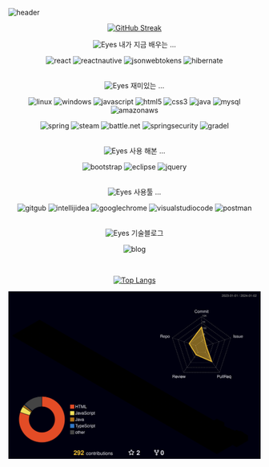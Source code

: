 
![header](https://capsule-render.vercel.app/api?type=transparent&color=white&height=300&section=header&text=Hyungju1991%202024&fontSize=90)

<div align="center">

[![GitHub Streak](https://github-readme-streak-stats.herokuapp.com/?user=hyungju19&theme=tokyonight)](https://git.io/streak-stats)


<summary>
  <img src="https://raw.githubusercontent.com/Tarikul-Islam-Anik/Animated-Fluent-Emojis/master/Emojis/Hand%20gestures/Eyes.png" alt="Eyes" width="2%" /> 내가 지금 배우는 ... 

![react](https://img.shields.io/badge/React-20232A?style=for-the-badge&logo=react&logoColor=61DAFB
)
![reactnautive](https://img.shields.io/badge/React_Native-20232A?style=for-the-badge&logo=react&logoColor=61DAFB
)
![jsonwebtokens](https://img.shields.io/badge/json%20web%20tokens-323330?style=for-the-badge&logo=json-web-tokens&logoColor=pink
)
![hibernate](https://img.shields.io/badge/Hibernate-59666C?style=for-the-badge&logo=Hibernate&logoColor=white
)
</summary>
   <br>
<summary>
  <img src="https://raw.githubusercontent.com/Tarikul-Islam-Anik/Animated-Fluent-Emojis/master/Emojis/Hand%20gestures/Eyes.png" alt="Eyes" width="2%" /> 재미있는 ... 

![linux](https://img.shields.io/badge/Linux-FCC624?style=for-the-badge&logo=linux&logoColor=black)
![windows](https://img.shields.io/badge/Windows-0078D6?style=for-the-badge&logo=windows&logoColor=white
)
![javascript](https://img.shields.io/badge/JavaScript-F7DF1E?style=for-the-badge&logo=JavaScript&logoColor=white
)
![html5](https://img.shields.io/badge/HTML5-E34F26?style=for-the-badge&logo=html5&logoColor=white
)
![css3](https://img.shields.io/badge/CSS3-1572B6?style=for-the-badge&logo=css3&logoColor=white
)
![java](https://img.shields.io/badge/Java-ED8B00?style=for-the-badge&logo=openjdk&logoColor=white
)
![mysql](https://img.shields.io/badge/MySQL-005C84?style=for-the-badge&logo=mysql&logoColor=white
)
![amazonaws](https://img.shields.io/badge/Amazon_AWS-232F3E?style=for-the-badge&logo=amazon-aws&logoColor=white
)

![spring](https://img.shields.io/badge/Spring-6DB33F?style=for-the-badge&logo=spring&logoColor=white
)
![steam](https://img.shields.io/badge/Steam-000000?style=for-the-badge&logo=steam&logoColor=white
)
![battle.net](https://img.shields.io/badge/Battle.net-000?style=for-the-badge&logo=battle.net&logoColor=148EFF
)
![springsecurity](https://img.shields.io/badge/Spring_Security-6DB33F?style=for-the-badge&logo=Spring-Security&logoColor=white)
![gradel](https://img.shields.io/badge/Gradle-02303A.svg?style=for-the-badge&logo=Gradle&logoColor=white
)


</summary>
   <br>

<summary>
  <img src="https://raw.githubusercontent.com/Tarikul-Islam-Anik/Animated-Fluent-Emojis/master/Emojis/Hand%20gestures/Eyes.png" alt="Eyes" width="2%" /> 사용 해본 ... 

![bootstrap](https://img.shields.io/badge/Bootstrap-563D7C?style=for-the-badge&logo=bootstrap&logoColor=white
)
![eclipse](https://img.shields.io/badge/Eclipse-2C2255?style=for-the-badge&logo=eclipse&logoColor=white
)
![jquery](https://img.shields.io/badge/jQuery-0769AD?style=for-the-badge&logo=jquery&logoColor=white
)
</summary>
   <br>



<summary>
  <img src="https://raw.githubusercontent.com/Tarikul-Islam-Anik/Animated-Fluent-Emojis/master/Emojis/Hand%20gestures/Eyes.png" alt="Eyes" width="2%" /> 사용툴 ... 

![gitgub](https://img.shields.io/badge/GitHub-100000?style=for-the-badge&logo=github&logoColor=white)
![intellijidea](https://img.shields.io/badge/IntelliJ_IDEA-000000.svg?style=for-the-badge&logo=intellij-idea&logoColor=white
)
![googlechrome](https://img.shields.io/badge/Google_chrome-4285F4?style=for-the-badge&logo=Google-chrome&logoColor=white
)
![visualstudiocode](https://img.shields.io/badge/Visual_Studio_Code-0078D4?style=for-the-badge&logo=visual%20studio%20code&logoColor=white
)
![postman](https://img.shields.io/badge/Postman-FF6C37?style=for-the-badge&logo=postman&logoColor=white)

</summary>
   <br>

<summary>
  <img src="https://raw.githubusercontent.com/Tarikul-Islam-Anik/Animated-Fluent-Emojis/master/Emojis/Hand%20gestures/Eyes.png" alt="Eyes" width="2%" /> 기술블로그

![blog](https://img.shields.io/badge/Blogger-FF5722?style=for-the-badge&logo=blogger&logoColor=white)

</summary>
   <br>

[![Top Langs](https://github-readme-stats.vercel.app/api/top-langs/?username=hyungju19&layout=compact)](https://github.com/anuraghazra/github-readme-stats)



![](./profile-3d-contrib/profile-night-rainbow.svg)


</div>
